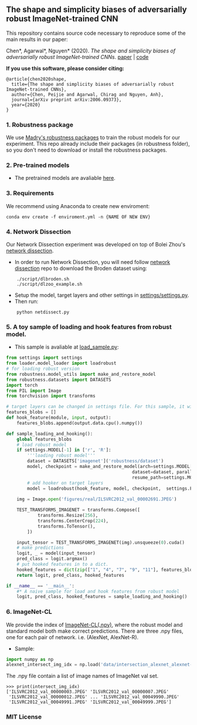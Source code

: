 ## The shape and simplicity biases of adversarially robust ImageNet-trained CNN

This repository contains source code necessary to reproduce some of the main results in our paper:

Chen*, Agarwal*, Nguyen* (2020). _The shape and simplicity biases of adversarially robust ImageNet-trained CNNs_. [paper](https://arxiv.org/abs/2006.09373) | [code](https://github.com/anguyen8/shape-bias)

**If you use this software, please consider citing:**

    @article{chen2020shape,
      title={The shape and simplicity biases of adversarially robust ImageNet-trained CNNs},
      author={Chen, Peijie and Agarwal, Chirag and Nguyen, Anh},
      journal={arXiv preprint arXiv:2006.09373},
      year={2020}
    }

### 1. Robustness package
We use [Madry's robustness packages](https://github.com/MadryLab/robustness) to train the robust models for our experiment. This repo already include their packages (in robustness folder), so you don't need to download or install the robustness packages.

### 2. Pre-trained models
* The pretrained models are avaliable [here](https://drive.google.com/drive/u/0/folders/1KdJ0aK0rPjmowS8Swmzxf8hX6gU5gG2U).

### 3. Requirements
We recommend using Anaconda to create new enviroment:
```
conda env create -f enviroment.yml -n {NAME OF NEW ENV}
```

### 4. Network Dissection
Our Network Dissection experiment was developed on top of Bolei Zhou's [network dissection](https://github.com/CSAILVision/NetDissect-Lite).

* In order to run Network Dissection, you will need follow [network dissection](https://github.com/CSAILVision/NetDissect-Lite) repo to download the Broden dataset using:
```
    ./script/dlbroden.sh
    ./script/dlzoo_example.sh
```
* Setup the model, target layers and other settings in [settings/settings.py](settings/settings.py).
* Then run:
```
    python netdissect.py
```

### 5. A toy sample of loading and hook features from robust model. 
* This sample is avaliable at [load_sample.py](load_sample.py): 

```python
from settings import settings
from loader.model_loader import loadrobust
# for loading robust version
from robustness.model_utils import make_and_restore_model
from robustness.datasets import DATASETS
import torch
from PIL import Image
from torchvision import transforms

# target layers can be changed in settings file. For this sample, it will hook layer ["1", "4", "7", "9", "11"] of AlexNet-R
features_blobs = []
def hook_feature(module, input, output): 
    features_blobs.append(output.data.cpu().numpy())

def sample_loading_and_hooking():
    global features_blobs
    # load robust model
    if settings.MODEL[-1] in ['r', 'R']:
        '''loading robust model'''
        dataset = DATASETS['imagenet']('robustness/dataset')
        model, checkpoint = make_and_restore_model(arch=settings.MODEL[:-2],
                                                dataset=dataset, parallel=settings.MODEL_PARALLEL,
                                                resume_path=settings.MODEL_FILE)
        # add hooker on target layers
        model = loadrobust(hook_feature, model, checkpoint,  settings.FEATURE_NAMES)
    
    img = Image.open('figures/real/ILSVRC2012_val_00002691.JPEG')

    TEST_TRANSFORMS_IMAGENET = transforms.Compose([
            transforms.Resize(256),
            transforms.CenterCrop(224),
            transforms.ToTensor(),
        ])

    input_tensor = TEST_TRANSFORMS_IMAGENET(img).unsqueeze(0).cuda()
    # make predictions
    logit, _ = model(input_tensor)
    pred_class = logit.argmax()
    # put hooked features in to a dict.
    hooked_features = dict(zip(["1", "4", "7", "9", "11"], features_blobs)) # dict for features of layer1, 4, 7, 9, 11.
    return logit, pred_class, hooked_features

if __name__ == '__main__':
    #* A naive sample for load and hook features from robust model
    logit, pred_class, hooked_features = sample_loading_and_hooking()
```
### 6. ImageNet-CL
We provide the index of [ImageNet-CL(.npy)](data/), where the robust model and standard model both make correct predictions. There are three .npy files, one for each pair of network. i.e. (AlexNet, AlexNet-R). 

* Sample:
```python
import numpy as np
alexnet_intersect_img_idx = np.load('data/intersection_alexnet_alexnet-r.npy')
```
The .npy file contain a list of image names of ImageNet val set.
```
>>> print(intersect_img_idx)
['ILSVRC2012_val_00000003.JPEG' 'ILSVRC2012_val_00000007.JPEG'
 'ILSVRC2012_val_00000012.JPEG' ... 'ILSVRC2012_val_00049990.JPEG'
 'ILSVRC2012_val_00049991.JPEG' 'ILSVRC2012_val_00049999.JPEG']
```

### MIT License
